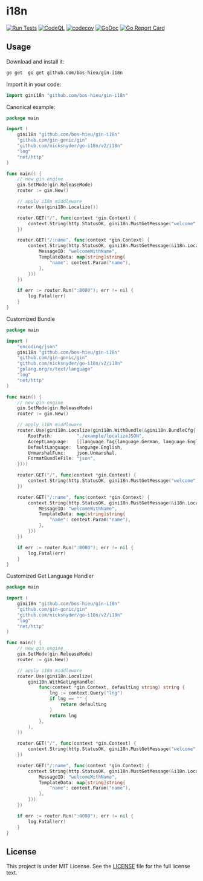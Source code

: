 # i18n

[![Run Tests](https://github.com/bos-hieu/gin-i18n/actions/workflows/go.yml/badge.svg)](https://github.com/bos-hieu/gin-i18n/actions/workflows/go.yml)
[![CodeQL](https://github.com/bos-hieu/gin-i18n/actions/workflows/codeql-analysis.yml/badge.svg)](https://github.com/bos-hieu/gin-i18n/actions/workflows/codeql-analysis.yml)
[![codecov](https://codecov.io/gh/bos-hieu/i18n/branch/master/graph/badge.svg?token=QNMN3KM28Y)](https://codecov.io/gh/bos-hieu/i18n)
[![GoDoc](https://godoc.org/github.com/bos-hieu/gin-i18n?status.svg)](https://godoc.org/github.com/bos-hieu/gin-i18n)
[![Go Report Card](https://goreportcard.com/badge/github.com/bos-hieu/gin-i18n)](https://goreportcard.com/report/github.com/bos-hieu/gin-i18n)

## Usage

Download and install it:

```sh
go get  go get github.com/bos-hieu/gin-i18n
```

Import it in your code:

```go
import gini18n "github.com/bos-hieu/gin-i18n"
```

Canonical example:

```go
package main

import (
	gini18n "github.com/bos-hieu/gin-i18n"
	"github.com/gin-gonic/gin"
	"github.com/nicksnyder/go-i18n/v2/i18n"
	"log"
	"net/http"
)

func main() {
	// new gin engine
	gin.SetMode(gin.ReleaseMode)
	router := gin.New()

	// apply i18n middleware
	router.Use(gini18n.Localize())

	router.GET("/", func(context *gin.Context) {
		context.String(http.StatusOK, gini18n.MustGetMessage("welcome"))
	})

	router.GET("/:name", func(context *gin.Context) {
		context.String(http.StatusOK, gini18n.MustGetMessage(&i18n.LocalizeConfig{
			MessageID: "welcomeWithName",
			TemplateData: map[string]string{
				"name": context.Param("name"),
			},
		}))
	})

	if err := router.Run(":8080"); err != nil {
		log.Fatal(err)
	}
}
```

Customized Bundle
```go
package main

import (
	"encoding/json"
	gini18n "github.com/bos-hieu/gin-i18n"
	"github.com/gin-gonic/gin"
	"github.com/nicksnyder/go-i18n/v2/i18n"
	"golang.org/x/text/language"
	"log"
	"net/http"
)

func main() {
	// new gin engine
	gin.SetMode(gin.ReleaseMode)
	router := gin.New()

	// apply i18n middleware
	router.Use(gini18n.Localize(gini18n.WithBundle(&gini18n.BundleCfg{
		RootPath:         "./example/localizeJSON",
		AcceptLanguage:   []language.Tag{language.German, language.English},
		DefaultLanguage:  language.English,
		UnmarshalFunc:    json.Unmarshal,
		FormatBundleFile: "json",
	})))

	router.GET("/", func(context *gin.Context) {
		context.String(http.StatusOK, gini18n.MustGetMessage("welcome"))
	})

	router.GET("/:name", func(context *gin.Context) {
		context.String(http.StatusOK, gini18n.MustGetMessage(&i18n.LocalizeConfig{
			MessageID: "welcomeWithName",
			TemplateData: map[string]string{
				"name": context.Param("name"),
			},
		}))
	})

	if err := router.Run(":8080"); err != nil {
		log.Fatal(err)
	}
}
```

Customized Get Language Handler
```go
package main

import (
	gini18n "github.com/bos-hieu/gin-i18n"
	"github.com/gin-gonic/gin"
	"github.com/nicksnyder/go-i18n/v2/i18n"
	"log"
	"net/http"
)

func main() {
	// new gin engine
	gin.SetMode(gin.ReleaseMode)
	router := gin.New()

	// apply i18n middleware
	router.Use(gini18n.Localize(
		gini18n.WithGetLngHandle(
			func(context *gin.Context, defaultLng string) string {
				lng := context.Query("lng")
				if lng == "" {
					return defaultLng
				}
				return lng
			},
		),
	))

	router.GET("/", func(context *gin.Context) {
		context.String(http.StatusOK, gini18n.MustGetMessage("welcome"))
	})

	router.GET("/:name", func(context *gin.Context) {
		context.String(http.StatusOK, gini18n.MustGetMessage(&i18n.LocalizeConfig{
			MessageID: "welcomeWithName",
			TemplateData: map[string]string{
				"name": context.Param("name"),
			},
		}))
	})

	if err := router.Run(":8080"); err != nil {
		log.Fatal(err)
	}
}

```

## License

This project is under MIT License. See the [LICENSE](LICENSE) file for the full license text.